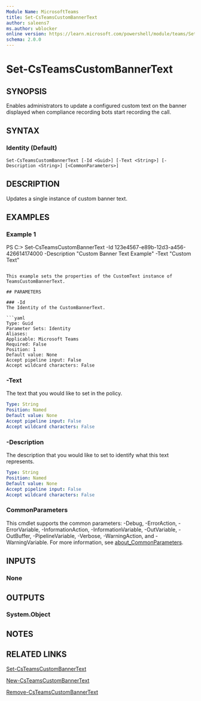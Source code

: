 ```yaml
---
Module Name: MicrosoftTeams
title: Set-CsTeamsCustomBannerText
author: saleens7
ms.author: wblocker
online version: https://learn.microsoft.com/powershell/module/teams/Set-CsTeamsCustomBannerText
schema: 2.0.0
---
```


# Set-CsTeamsCustomBannerText

## SYNOPSIS

Enables administrators to update a configured custom text on the banner displayed when compliance recording bots start recording the call. 

## SYNTAX

### Identity (Default)
```
Set-CsTeamsCustomBannerText [-Id <Guid>] [-Text <String>] [-Description <String>] [<CommonParameters>]
```

## DESCRIPTION

Updates a single instance of custom banner text.

## EXAMPLES

### Example 1
PS C:\> Set-CsTeamsCustomBannerText -Id 123e4567-e89b-12d3-a456-426614174000 -Description "Custom Banner Text Example" -Text "Custom Text"
```

This example sets the properties of the CustomText instance of TeamsCustomBannerText.

## PARAMETERS

### -Id
The Identity of the CustomBannerText.

```yaml
Type: Guid
Parameter Sets: Identity
Aliases:
Applicable: Microsoft Teams
Required: False
Position: 1
Default value: None
Accept pipeline input: False
Accept wildcard characters: False
```

### -Text
The text that you would like to set in the policy.

```yaml
Type: String
Position: Named
Default value: None
Accept pipeline input: False
Accept wildcard characters: False
```

### -Description
The description that you would like to set to identify what this text represents.

```yaml
Type: String
Position: Named
Default value: None
Accept pipeline input: False
Accept wildcard characters: False
```

### CommonParameters
This cmdlet supports the common parameters: -Debug, -ErrorAction, -ErrorVariable, -InformationAction, -InformationVariable, -OutVariable, -OutBuffer, -PipelineVariable, -Verbose, -WarningAction, and -WarningVariable. For more information, see [about_CommonParameters](https://go.microsoft.com/fwlink/?LinkID=113216).


## INPUTS

### None

## OUTPUTS

### System.Object
## NOTES

## RELATED LINKS

[Set-CsTeamsCustomBannerText](Set-CsTeamsCustomBannerText.md)

[New-CsTeamsCustomBannerText](New-CsTeamsCustomBannerText.md)

[Remove-CsTeamsCustomBannerText](Remove-CsTeamsCustomBannerText.md)
